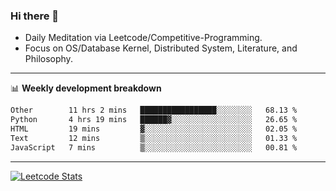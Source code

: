 ### Hi there 👋
* Daily Meditation via Leetcode/Competitive-Programming.
* Focus on OS/Database Kernel, Distributed System, Literature, and Philosophy.

-------

📊 **Weekly development breakdown**
<!--START_SECTION:waka-->

```txt
Other        11 hrs 2 mins   █████████████████░░░░░░░░   68.13 %
Python       4 hrs 19 mins   ██████▓░░░░░░░░░░░░░░░░░░   26.65 %
HTML         19 mins         ▓░░░░░░░░░░░░░░░░░░░░░░░░   02.05 %
Text         12 mins         ▒░░░░░░░░░░░░░░░░░░░░░░░░   01.33 %
JavaScript   7 mins          ▒░░░░░░░░░░░░░░░░░░░░░░░░   00.81 %
```

<!--END_SECTION:waka-->

-------

[![Leetcode Stats](https://leetcard.jacoblin.cool/hzhang413?font=Fira+Mono)](https://leetcode.com/fxrc)
<!-- ![image](./cyberpunk-ghost-in-the-shell.gif)
![image](./gis-archive.png) -->
